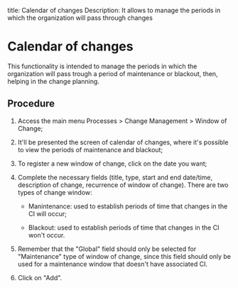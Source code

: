 title: Calendar of changes
Description: It allows to manage the periods in which the organization will pass through changes
# Calendar of changes

This functionality is intended to manage the periods in which the organization will pass trough a period of maintenance or blackout, then, helping in the change planning.

Procedure
------------

1.  Access the main menu Processes \>
    Change Management \> Window of Change;

2.  It'll be presented the screen of calendar of changes, where it's possible to view
    the periods of maintenance and blackout;

3.  To register a new window of change, click on the date you want;

4.  Complete the necessary fields (title, type, start and end date/time,
    description of change, recurrence of window of change).
    There are two types of change window:

    -   Manintenance: used to establish periods of time that changes in the
    CI will occur;

    -   Blackout: used to establish periods of time that changes in the CI
    won't occur.

5.  Remember that the "Global" field should only be selected for "Maintenance" type
    of window of change, since this field should only be used for a maintenance window
    that doesn't have associated CI.

6.  Click on "Add".

<!-- !!! tip "About"

    <b>Product/Version:</b> CITSmart | 9.00 &nbsp;&nbsp;
    <b>Updated:</b>02/01/2019 – Larissa Lourenço
